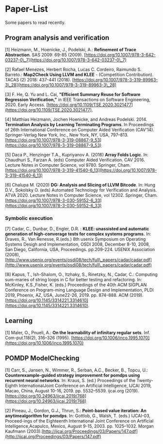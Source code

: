 # Paper-List
Some papers to read recently.

## Program analysis and verification
[1] Heizmann, M., Hoenicke, J., Podelski, A.: **Refinement of Trace Abstraction**. SAS 2009: 69-85 (2009). [https://doi.org/10.1007/978-3-642-03237-0\_7](https://doi.org/10.1007/978-3-642-03237-0\_7)

[2] Rafael Menezes, Herbert Rocha, Lucas C. Cordeiro, Raimundo S. Barreto.: **Map2Check Using LLVM and KLEE** - (Competition Contribution). TACAS (2) 2018: 437-441 (2018). [https://doi.org/10.1007/978-3-319-89963-3\_28](https://doi.org/10.1007/978-3-319-89963-3\_28)

[3] F. He, Q. Yu and L. Cai, **"Efficient Summary Reuse for Software Regression Verification,"** in IEEE Transactions on Software Engineering, 2020. Early Access. [https://doi.org/10.1109/TSE.2020.3021477](https://doi.org/10.1109/TSE.2020.3021477).

[4] Matthias Heizmann, Jochen Hoenicke, and Andreas Podelski. 2014. **Termination Analysis by Learning Terminating Programs**. In Proceedings of 26th International Conference on Computer Aided Verification (CAV’14). Springer-Verlag New York, Inc., New York, NY, USA, 797–813. [https://doi.org/10.1007/978-3-319-08867-9_53](https://doi.org/10.1007/978-3-319-08867-9_53)

[5] Daca P., Henzinger T.A., Kupriyanov A. (2016) **Array Folds Logic**. In: Chaudhuri S., Farzan A. (eds) Computer Aided Verification. CAV 2016. Lecture Notes in Computer Science, vol 9780. Springer, Cham. [https://doi.org/10.1007/978-3-319-41540-6_13](https://doi.org/10.1007/978-3-319-41540-6_13)

[6] Chalupa M. (2020) **DG: Analysis and Slicing of LLVM Bitcode**. In: Hung D.V., Sokolsky O. (eds) Automated Technology for Verification and Analysis. ATVA 2020. Lecture Notes in Computer Science, vol 12302. Springer, Cham. [https://doi.org/10.1007/978-3-030-59152-6_33](https://doi.org/10.1007/978-3-030-59152-6_33)

### Symbolic execution
[7] Cadar, C., Dunbar, D., Engler, D.R. : **KLEE: unassisted and automatic generation of high-converage tests for complex systems programs.** In: Draves, R., Van Renesse, R.(eds.) 8th usenix Symposium on Operating Systems Desigh and Implementation, OSDI 2008, December 8-10, 2008, San Diego, California, USA, Proceedings. pp.209-224. USENIX Association (2008), [http://www.usenix.org/events/osdi08/tech/full\_papers/cadar/cadar.pdf](http://www.usenix.org/events/osdi08/tech/full\_papers/cadar/cadar.pdf)  

[8] Kapus, T., Ish-Shalom, O., Itzhaky, S., Rinetzky, N., Cadar, C.: Computing sum-maries of string loops in C for better testing and refactoring. In: McKinley, K.S.,Fisher, K. (eds.) Proceedings of the 40th ACM SIGPLAN Conference on Program-ming Language Design and Implementation, PLDI 2019, Phoenix, AZ, USA, June22-26, 2019. pp. 874–888. ACM (2019). [https://doi.org/10.1145/3314221.3314610](https://doi.org/10.1145/3314221.3314610).


## Learning
[1] Maler, O., Pnueli, A.: **On the learnability of infinitary regular sets**. Inf. Com-put.118(2), 316–326 (1995). [https://doi.org/10.1006/inco.1995.1070](https://doi.org/10.1006/inco.1995.1070)

## POMDP ModelChecking
[1] Carr, S., Jansen, N., Wimmer, R., Serban, A.C., Becker, B., Topcu, U.: **Counterexample-guided strategy improvement for pomdps using recurrent neural networks**. In: Kraus, S. (ed.) Proceedings of the Twenty-Eighth InternationalJoint Conference on Artificial Intelligence, IJCAI 2019, Macao, China, August 10-16, 2019. pp. 5532–5539. ijcai.org (2019). [https://doi.org/10.24963/ijcai.2019/768](https://doi.org/10.24963/ijcai.2019/768)

[2] Pineau, J., Gordon, G.J., Thrun, S.: **Point-based value iteration: An anytimealgorithm for pomdps**. In: Gottlob, G., Walsh, T. (eds.) IJCAI-03, Proceed-ings of the Eighteenth International Joint Conference on Artificial Intelligence,Acapulco, Mexico, August 9-15, 2003. pp. 1025–1032. Morgan Kaufmann (2003).[http://ijcai.org/Proceedings/03/Papers/147.pdf](http://ijcai.org/Proceedings/03/Papers/147.pdf)

